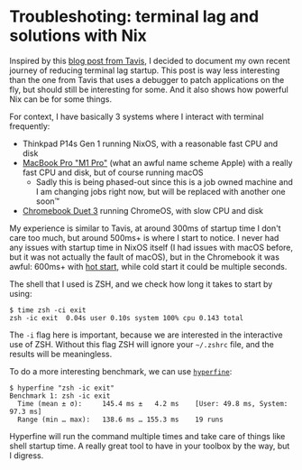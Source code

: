# Troubleshoting: terminal lag and solutions with Nix

Inspired by this [blog post from
Tavis](https://lock.cmpxchg8b.com/slowterm.html), I decided to document my own
recent journey of reducing terminal lag startup. This post is way less
interesting than the one from Tavis that uses a debugger to patch applications
on the fly, but should still be interesting for some. And it also shows how
powerful Nix can be for some things.

For context, I have basically 3 systems where I interact with terminal
frequently:

- Thinkpad P14s Gen 1 running NixOS, with a reasonable fast CPU and disk
- [MacBook Pro "M1
  Pro"](https://everymac.com/systems/apple/macbook_pro/specs/macbook-pro-m1-pro-10-core-cpu-16-core-gpu-16-2021-specs.html)
  (what an awful name scheme Apple) with a really fast CPU and disk, but of
  course running macOS
  + Sadly this is being phased-out since this is a job owned machine and I am
    changing jobs right now, but will be replaced with another one soon™
- [Chromebook Duet
  3](https://chromeunboxed.com/lenovo-chromebook-duet-3-review-perfect-sequel)
  running ChromeOS, with slow CPU and disk

My experience is similar to Tavis, at around 300ms of startup time I don't care
too much, but around 500ms+ is where I start to notice. I never had any issues
with startup time in NixOS itself (I had issues with macOS before, but it was
not actually the fault of macOS), but in the Chromebook it was awful: 600ms+
with [hot
start](https://www.instabug.com/blog/understanding-cold-hot-and-warm-app-launch-time),
while cold start it could be multiple seconds.

The shell that I used is ZSH, and we check how long it takes to start by using:

```
$ time zsh -ci exit
zsh -ic exit  0.04s user 0.10s system 100% cpu 0.143 total
```

The `-i` flag here is important, because we are interested in the interactive
use of ZSH. Without this flag ZSH will ignore your `~/.zshrc` file, and the
results will be meaningless.

To do a more interesting benchmark, we can use [`hyperfine`](https://github.com/sharkdp/hyperfine):

```
$ hyperfine "zsh -ic exit"
Benchmark 1: zsh -ic exit
  Time (mean ± σ):     145.4 ms ±   4.2 ms    [User: 49.8 ms, System: 97.3 ms]
  Range (min … max):   138.6 ms … 155.3 ms    19 runs
```

Hyperfine will run the command multiple times and take care of things like
shell startup time. A really great tool to have in your toolbox by the way, but
I digress.
